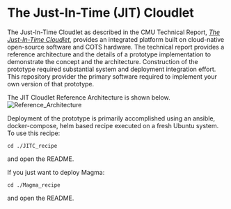 # The Just-In-Time (JIT) Cloudlet

The Just-In-Time Cloudlet as described in the CMU Technical Report, *[The Just-In-Time Cloudlet](http://reports-archive.adm.cs.cmu.edu/anon/2023/abstracts/23-138.html)*, provides an integrated platform built on cloud-native open-source software and COTS hardware. The technical report provides a reference architecture and the details of a prototype implementation to demonstrate the concept and the architecture. Construction of the prototype required substantial system and deployment integration effort. This repository provider the primary software required to implement your own version of that prototype.

The JIT Cloudlet Reference Architecture is shown below.
![Reference_Architecture](https://github.com/jblakley/CMUProjects/assets/6760112/4ae93c2a-d3f5-4e0e-88ad-ffaafed2e76f)

Deployment of the prototype is primarily accomplished using an ansible, docker-compose, helm based recipe executed on a fresh Ubuntu system. To use this recipe:

```
cd ./JITC_recipe
```

and open the README.

If you just want to deploy Magma:

```
cd ./Magma_recipe
```
and open the README.
